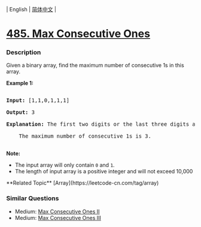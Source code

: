 | English | [简体中文](README.md) |

# [485. Max Consecutive Ones](https://leetcode-cn.com/problems/max-consecutive-ones)
 ### Description
<p>Given a binary array, find the maximum number of consecutive 1s in this array.</p>

<p><b>Example 1:</b><br />
<pre>
<b>Input:</b> [1,1,0,1,1,1]
<b>Output:</b> 3
<b>Explanation:</b> The first two digits or the last three digits are consecutive 1s.
    The maximum number of consecutive 1s is 3.
</pre>
</p>

<p><b>Note:</b>
<ul>
<li>The input array will only contain <code>0</code> and <code>1</code>.</li>
<li>The length of input array is a positive integer and will not exceed 10,000</li>
</ul>
</p>
**Related Topic**  [Array](https://leetcode-cn.com/tag/array) 

### Similar Questions
 - Medium:	[Max Consecutive Ones II](https://leetcode-cn.com/problems/max-consecutive-ones-ii) 
 - Medium:	[Max Consecutive Ones III](https://leetcode-cn.com/problems/max-consecutive-ones-iii) 

